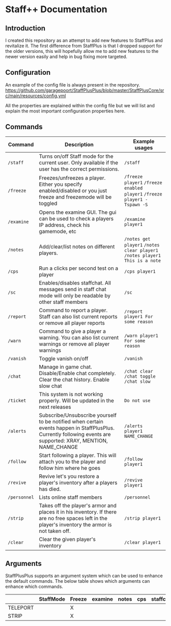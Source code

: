 # Staff++ Documentation

## Introduction
I created this repository as an attempt to add new features to StaffPlus and revitalize it.
The first difference from StaffPlus is that I dropped support for the older versions, this will hopefully allow me to add new features to the newer version easily and help in bug fixing more targeted.

## Configuration

An example of the config file is always present in the repository.
https://github.com/garagepoort/StaffPlusPlus/blob/master/StaffPlusCore/src/main/resources/config.yml

All the properties are explained within the config file but we will list and explain the most important configuration properties here.

## Commands

|Command|Description|Example usages|
|---|---|---|
|`/staff`|Turns on/off Staff mode for the current user. Only available if the user has the correct permissions.|`/staff`|
|`/freeze`|Freezes/unfreezes a player. Either you specify enabled/disabled or you just freeze and freezemode will be toggled|`/freeze player1` `/freeze enabled player1` `/freeze player1 -Tspawn -S`|
|`/examine`|Opens the examine GUI. The gui can be used to check a players IP address, check his gamemode, etc|`/examine player1`|
|`/notes`|Add/clear/list notes on different players. |`/notes get player1` `/notes clear player1` `/notes player1 This is a note`|
|`/cps`|Run a clicks per second test on a player|`/cps player1`|
|`/sc`|Enables/disables staffchat. All messages send in staff chat mode will only be readable by other staff members|`/sc`|
|`/report`|Command to report a player. Staff can also list current reports or remove all player reports|`/report player1 For some reason`|
|`/warn`|Command to give a player a warning. You can also list current warnings or remove all player warnings|`/warn player1 For some reason`|
|`/vanish`|Toggle vanish on/off|`/vanish`|
|`/chat`|Manage in game chat. Disable/Enable chat completely. Clear the chat history. Enable slow chat|`/chat clear` `/chat toggle` `/chat slow`|
|`/ticket`|This system is not working properly. Will be updated in the next releases|`Do not use`|
|`/alerts`|Subscribe/Unsubscribe yourself to be notified when certain events happen in StaffPlusPlus. Currently following events are supported: XRAY, MENTION, NAME_CHANGE|`/alerts player1 NAME_CHANGE`|
|`/follow`|Start following a player. This will attach you to the player and follow him where he goes|`/follow player1`|
|`/revive`|Revive let's you restore a player's inventory after a players has died.|`/revive player1`|
|`/personnel`|Lists online staff members|`/personnel`|
|`/strip`|Takes off the player's armor and places it in his inventory. If there are no free spaces left in the player's inventory the armor is not taken off.|`/strip player1`|
|`/clear`|Clear the given player's inventory|`/clear player1`|

## Arguments
StaffPlusPlus supports an argument system which can be used to enhance the default commands.
The below table shows which arguments can enhance which commands.

|     | StaffMode  | Freeze  | examine  |  notes |  cps  | staffchat| report | warn  | vanish  | chat | tickets |  alerts  |  follow  | revive  | stafflist | login | register  | strip  | clearInventory  |
|---|---|---|---|---|---|---|---|---|---|---|---|---|---|---|---|---|---|---|---|
| TELEPORT  ||X||||||||||||X|||||X|
| STRIP     ||X||||||||||||X||||||